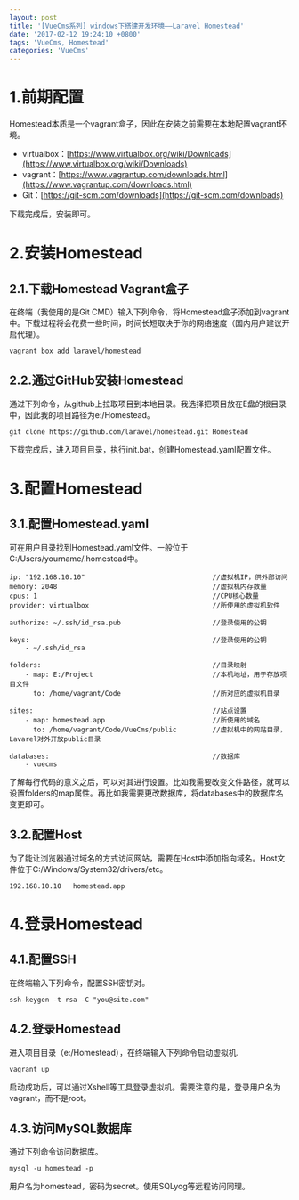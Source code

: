 ```yaml
---
layout: post
title: '[VueCms系列] windows下搭建开发环境——Laravel Homestead'
date: '2017-02-12 19:24:10 +0800'
tags: 'VueCms, Homestead'
categories: 'VueCms'
---
```

# 1.前期配置
Homestead本质是一个vagrant盒子，因此在安装之前需要在本地配置vagrant环境。

* virtualbox：[https://www.virtualbox.org/wiki/Downloads](https://www.virtualbox.org/wiki/Downloads)
* vagrant：[https://www.vagrantup.com/downloads.html](https://www.vagrantup.com/downloads.html)
* Git：[https://git-scm.com/downloads](https://git-scm.com/downloads)

下载完成后，安装即可。

# 2.安装Homestead
## 2.1.下载Homestead Vagrant盒子
在终端（我使用的是Git CMD）输入下列命令，将Homestead盒子添加到vagrant中。下载过程将会花费一些时间，时间长短取决于你的网络速度（国内用户建议开启代理）。

    vagrant box add laravel/homestead

## 2.2.通过GitHub安装Homestead
通过下列命令，从github上拉取项目到本地目录。我选择把项目放在E盘的根目录中，因此我的项目路径为e:/Homestead。

    git clone https://github.com/laravel/homestead.git Homestead

下载完成后，进入项目目录，执行init.bat，创建Homestead.yaml配置文件。

# 3.配置Homestead
## 3.1.配置Homestead.yaml
可在用户目录找到Homestead.yaml文件。一般位于C:/Users/yourname/.homestead中。

    ip: "192.168.10.10"                                //虚拟机IP，供外部访问
    memory: 2048                                       //虚拟机内存数量
    cpus: 1											   //CPU核心数量
    provider: virtualbox                               //所使用的虚拟机软件
 
    authorize: ~/.ssh/id_rsa.pub                       //登录使用的公钥
 
    keys:                                              //登录使用的公钥
        - ~/.ssh/id_rsa

    folders:                                           //目录映射
        - map: E:/Project                              //本机地址，用于存放项目文件
	      to: /home/vagrant/Code                       //所对应的虚拟机目录

    sites:                                             //站点设置
        - map: homestead.app                           //所使用的域名
          to: /home/vagrant/Code/VueCms/public         //虚拟机中的网站目录，Lavarel对外开放public目录

    databases:                                         //数据库
        - vuecms

了解每行代码的意义之后，可以对其进行设置。比如我需要改变文件路径，就可以设置folders的map属性。再比如我需要更改数据库，将databases中的数据库名变更即可。

## 3.2.配置Host
为了能让浏览器通过域名的方式访问网站，需要在Host中添加指向域名。Host文件位于C:/Windows/System32/drivers/etc。

    192.168.10.10   homestead.app

# 4.登录Homestead
## 4.1.配置SSH
在终端输入下列命令，配置SSH密钥对。

    ssh-keygen -t rsa -C "you@site.com"  

## 4.2.登录Homestead
进入项目目录（e:/Homestead），在终端输入下列命令启动虚拟机.

    vagrant up

启动成功后，可以通过Xshell等工具登录虚拟机。需要注意的是，登录用户名为vagrant，而不是root。

## 4.3.访问MySQL数据库
通过下列命令访问数据库。

    mysql -u homestead -p

用户名为homestead，密码为secret。使用SQLyog等远程访问同理。 
 

